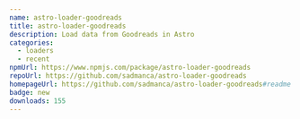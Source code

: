 ```yaml
---
name: astro-loader-goodreads
title: astro-loader-goodreads
description: Load data from Goodreads in Astro
categories:
  - loaders
  - recent
npmUrl: https://www.npmjs.com/package/astro-loader-goodreads
repoUrl: https://github.com/sadmanca/astro-loader-goodreads
homepageUrl: https://github.com/sadmanca/astro-loader-goodreads#readme
badge: new
downloads: 155
---
```

